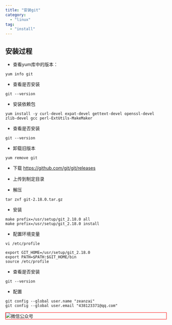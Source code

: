 ```yaml
---
title: "安装git"
category:
  - "linux"
tag:
  - "install"
---
```



## 安装过程

- 查看yum库中的版本：

```
yum info git
```

- 查看是否安装

```
git --version
```

- 安装依赖包

```
yum install -y curl-devel expat-devel gettext-devel openssl-devel zlib-devel gcc perl-ExtUtils-MakeMaker
```

- 查看是否安装

```
git --version
```

- 卸载旧版本

```
yum remove git
```

- 下载 https://github.com/git/git/releases

- 上传到制定目录

- 解压

```
tar zxf git-2.18.0.tar.gz
```

- 安装

```
make prefix=/usr/setup/git_2.18.0 all
make prefix=/usr/setup/git_2.18.0 install
```

- 配置环境变量

```
vi /etc/profile

export GIT_HOME=/usr/setup/git_2.18.0
export PATH=$PATH:$GIT_HOME/bin
source /etc/profile
```

- 查看是否安装

```
git --version
```

- 配置

```
git config --global user.name "zeanzai"
git config --global user.email "438123371@qq.com"
```
<img style="border:1px red solid; display:block; margin:0 auto;" :src="$withBase('/qrcode.jpg')" alt="微信公众号" />
